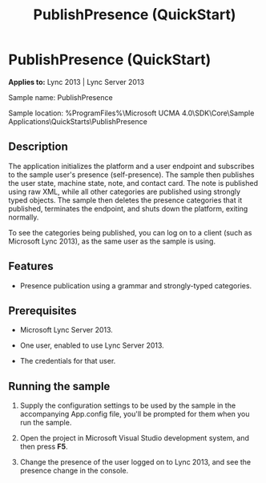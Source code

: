 ﻿---
title: PublishPresence (QuickStart)
TOCTitle: PublishPresence (QuickStart)
ms:assetid: d3ae55a9-9cf6-40aa-9cab-33aeceb2ae37
ms:mtpsurl: https://msdn.microsoft.com/library/Dn454837(v=office.15)
ms:contentKeyID: 57103777
ms.date: 07/25/2014
mtps_version: v=office.15
---

# PublishPresence (QuickStart)


**Applies to:** Lync 2013 | Lync Server 2013

 

Sample name: PublishPresence

Sample location: %ProgramFiles%\\Microsoft UCMA 4.0\\SDK\\Core\\Sample Applications\\QuickStarts\\PublishPresence

## Description

The application initializes the platform and a user endpoint and subscribes to the sample user's presence (self-presence). The sample then publishes the user state, machine state, note, and contact card. The note is published using raw XML, while all other categories are published using strongly typed objects. The sample then deletes the presence categories that it published, terminates the endpoint, and shuts down the platform, exiting normally.

To see the categories being published, you can log on to a client (such as Microsoft Lync 2013), as the same user as the sample is using.

## Features

  - Presence publication using a grammar and strongly-typed categories.

## Prerequisites

  - Microsoft Lync Server 2013.

  - One user, enabled to use Lync Server 2013.

  - The credentials for that user.

## Running the sample

1.  Supply the configuration settings to be used by the sample in the accompanying App.config file, you'll be prompted for them when you run the sample.

2.  Open the project in Microsoft Visual Studio development system, and then press **F5**.

3.  Change the presence of the user logged on to Lync 2013, and see the presence change in the console.

